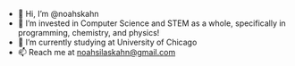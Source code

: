 - 👋 Hi, I’m @noahskahn
- 👀 I’m invested in Computer Science and STEM as a whole, specifically in programming, chemistry, and physics!
- 🌱 I’m currently studying at University of Chicago
- 📫 Reach me at noahsilaskahn@gmail.com

<!---
noahskahn/noahskahn is a ✨ special ✨ repository because its `README.md` (this file) appears on your GitHub profile.
You can click the Preview link to take a look at your changes.
--->
